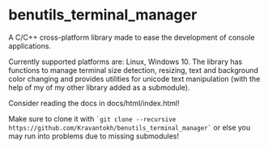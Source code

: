 # benutils_terminal_manager #
 A C/C++ cross-platform library made to ease the development of console applications.

 Currently supported platforms are: Linux, Windows 10. The library has functions to manage terminal size detection, resizing, text and background color changing and provides utilities for unicode text manipulation (with the help of my of my other library added as a submodule).

Consider reading the docs in docs/html/index.html!

Make sure to clone it with `` `git clone --recursive https://github.com/Kravantokh/benutils_terminal_manager` `` or else you may run into problems due to missing submodules!
